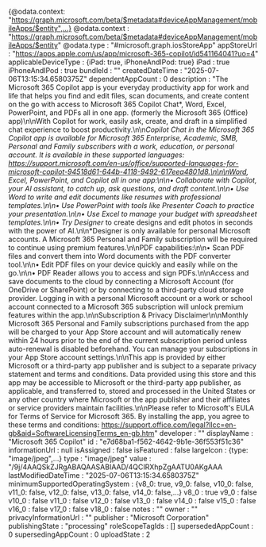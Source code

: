 {@odata.context: "https://graph.microsoft.com/beta/$metadata#deviceAppManagement/mobileApps/$entity",…}
@odata.context
: 
"https://graph.microsoft.com/beta/$metadata#deviceAppManagement/mobileApps/$entity"
@odata.type
: 
"#microsoft.graph.iosStoreApp"
appStoreUrl
: 
"https://apps.apple.com/us/app/microsoft-365-copilot/id541164041?uo=4"
applicableDeviceType
: 
{iPad: true, iPhoneAndIPod: true}
iPad
: 
true
iPhoneAndIPod
: 
true
bundleId
: 
""
createdDateTime
: 
"2025-07-06T13:15:34.6580375Z"
dependentAppCount
: 
0
description
: 
"The Microsoft 365 Copilot app is your everyday productivity app for work and life that helps you find and edit files, scan documents, and create content on the go with access to Microsoft 365 Copilot Chat*, Word, Excel, PowerPoint, and PDFs all in one app. (formerly the Microsoft 365 (Office) app)\n\nWith Copilot for work, easily ask, create, and draft in a simplified chat experience to boost productivity.\n\n*Copilot Chat in the Microsoft 365 Copilot app is available for Microsoft 365 Enterprise, Academic, SMB, Personal and Family subscribers with a work, education, or personal account. It is available in these supported languages: https://support.microsoft.com/en-us/office/supported-languages-for-microsoft-copilot-94518d61-644b-4118-9492-617eea4801d8.\n\n\nWord, Excel, PowerPoint, and Copilot all in one app:\n\n• Collaborate with Copilot, your AI assistant, to catch up, ask questions, and draft content.\n\n• Use Word to write and edit documents like resumes with professional templates.\n\n• Use PowerPoint with tools like Presenter Coach to practice your presentation.\n\n• Use Excel to manage your budget with spreadsheet templates.\n\n• Try Designer* to create designs and edit photos in seconds with the power of AI.\n\n*Designer is only available for personal Microsoft accounts. A Microsoft 365 Personal and Family subscription will be required to continue using premium features.\n\nPDF capabilities:\n\n• Scan PDF files and convert them into Word documents with the PDF converter tool.\n\n• Edit PDF files on your device quickly and easily while on the go.\n\n• PDF Reader allows you to access and sign PDFs.\n\nAccess and save documents to the cloud by connecting a Microsoft Account (for OneDrive or SharePoint) or by connecting to a third-party cloud storage provider. Logging in with a personal Microsoft account or a work or school account connected to a Microsoft 365 subscription will unlock premium features within the app.\n\nSubscription & Privacy Disclaimer\n\nMonthly Microsoft 365 Personal and Family subscriptions purchased from the app will be charged to your App Store account and will automatically renew within 24 hours prior to the end of the current subscription period unless auto-renewal is disabled beforehand. You can manage your subscriptions in your App Store account settings.\n\nThis app is provided by either Microsoft or a third-party app publisher and is subject to a separate privacy statement and terms and conditions. Data provided using this store and this app may be accessible to Microsoft or the third-party app publisher, as applicable, and transferred to, stored and processed in the United States or any other country where Microsoft or the app publisher and their affiliates or service providers maintain facilities.\n\nPlease refer to Microsoft's EULA for Terms of Service for Microsoft 365. By installing the app, you agree to these terms and conditions: https://support.office.com/legal?llcc=en-gb&aid=SoftwareLicensingTerms_en-gb.htm"
developer
: 
""
displayName
: 
"Microsoft 365 Copilot"
id
: 
"e7d68ba1-f562-4642-9b1e-36f553f51c36"
informationUrl
: 
null
isAssigned
: 
false
isFeatured
: 
false
largeIcon
: 
{type: "image/jpeg",…}
type
: 
"image/jpeg"
value
: 
"/9j/4AAQSkZJRgABAQAASABIAAD/4QCIRXhpZgAATU0AKgAAA
lastModifiedDateTime
: 
"2025-07-06T13:15:34.6580375Z"
minimumSupportedOperatingSystem
: 
{v8_0: true, v9_0: false, v10_0: false, v11_0: false, v12_0: false, v13_0: false, v14_0: false,…}
v8_0
: 
true
v9_0
: 
false
v10_0
: 
false
v11_0
: 
false
v12_0
: 
false
v13_0
: 
false
v14_0
: 
false
v15_0
: 
false
v16_0
: 
false
v17_0
: 
false
v18_0
: 
false
notes
: 
""
owner
: 
""
privacyInformationUrl
: 
""
publisher
: 
"Microsoft Corporation"
publishingState
: 
"processing"
roleScopeTagIds
: 
[]
supersededAppCount
: 
0
supersedingAppCount
: 
0
uploadState
: 
2